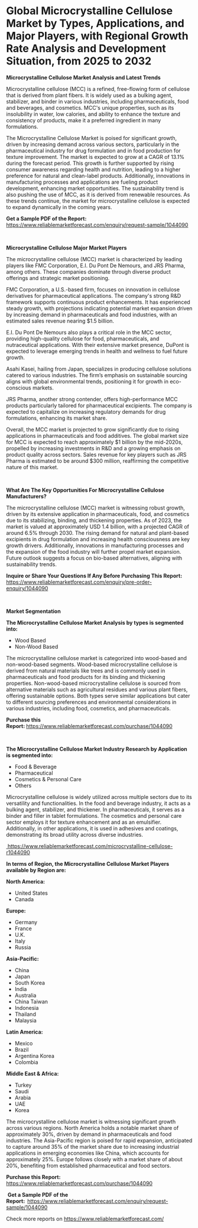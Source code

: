 <p><h1>Global Microcrystalline Cellulose Market by Types, Applications, and Major Players, with Regional Growth Rate Analysis and Development Situation, from 2025 to 2032</h1></p><p><strong>Microcrystalline Cellulose Market Analysis and Latest Trends</strong></p>
<p><p>Microcrystalline cellulose (MCC) is a refined, free-flowing form of cellulose that is derived from plant fibers. It is widely used as a bulking agent, stabilizer, and binder in various industries, including pharmaceuticals, food and beverages, and cosmetics. MCC's unique properties, such as its insolubility in water, low calories, and ability to enhance the texture and consistency of products, make it a preferred ingredient in many formulations.</p><p>The Microcrystalline Cellulose Market is poised for significant growth, driven by increasing demand across various sectors, particularly in the pharmaceutical industry for drug formulation and in food production for texture improvement. The market is expected to grow at a CAGR of 13.1% during the forecast period. This growth is further supported by rising consumer awareness regarding health and nutrition, leading to a higher preference for natural and clean-label products. Additionally, innovations in manufacturing processes and applications are fueling product development, enhancing market opportunities. The sustainability trend is also pushing the use of MCC, as it is derived from renewable resources. As these trends continue, the market for microcrystalline cellulose is expected to expand dynamically in the coming years.</p></p>
<p><strong>Get a Sample PDF of the Report:&nbsp;</strong> <a href="https://www.reliablemarketforecast.com/enquiry/request-sample/1044090?utm_campaign=1834&utm_medium=2&utm_source=Github&utm_content=ia&utm_term=11012025&utm_id=microcrystalline-cellulose">https://www.reliablemarketforecast.com/enquiry/request-sample/1044090</a></p>
<p>&nbsp;</p>
<p><strong>Microcrystalline Cellulose Major Market Players</strong></p>
<p><p>The microcrystalline cellulose (MCC) market is characterized by leading players like FMC Corporation, E.I. Du Pont De Nemours, and JRS Pharma, among others. These companies dominate through diverse product offerings and strategic market positioning. </p><p>FMC Corporation, a U.S.-based firm, focuses on innovation in cellulose derivatives for pharmaceutical applications. The company's strong R&D framework supports continuous product enhancements. It has experienced steady growth, with projections indicating potential market expansion driven by increasing demand in pharmaceuticals and food industries, with an estimated sales revenue nearing $1.5 billion.</p><p>E.I. Du Pont De Nemours also plays a critical role in the MCC sector, providing high-quality cellulose for food, pharmaceuticals, and nutraceutical applications. With their extensive market presence, DuPont is expected to leverage emerging trends in health and wellness to fuel future growth.</p><p>Asahi Kasei, hailing from Japan, specializes in producing cellulose solutions catered to various industries. The firm’s emphasis on sustainable sourcing aligns with global environmental trends, positioning it for growth in eco-conscious markets.</p><p>JRS Pharma, another strong contender, offers high-performance MCC products particularly tailored for pharmaceutical excipients. The company is expected to capitalize on increasing regulatory demands for drug formulations, enhancing its market share.</p><p>Overall, the MCC market is projected to grow significantly due to rising applications in pharmaceuticals and food additives. The global market size for MCC is expected to reach approximately $1 billion by the mid-2020s, propelled by increasing investments in R&D and a growing emphasis on product quality across sectors. Sales revenue for key players such as JRS Pharma is estimated to be around $300 million, reaffirming the competitive nature of this market.</p></p>
<p>&nbsp;</p>
<p><strong>What Are The Key Opportunities For Microcrystalline Cellulose Manufacturers?</strong></p>
<p><p>The microcrystalline cellulose (MCC) market is witnessing robust growth, driven by its extensive application in pharmaceuticals, food, and cosmetics due to its stabilizing, binding, and thickening properties. As of 2023, the market is valued at approximately USD 1.4 billion, with a projected CAGR of around 6.5% through 2030. The rising demand for natural and plant-based excipients in drug formulation and increasing health consciousness are key growth drivers. Additionally, innovations in manufacturing processes and the expansion of the food industry will further propel market expansion. Future outlook suggests a focus on bio-based alternatives, aligning with sustainability trends.</p></p>
<p><strong>Inquire or Share Your Questions If Any Before Purchasing This Report:</strong> <a href="https://www.reliablemarketforecast.com/enquiry/pre-order-enquiry/1044090?utm_campaign=1834&utm_medium=2&utm_source=Github&utm_content=ia&utm_term=11012025&utm_id=microcrystalline-cellulose">https://www.reliablemarketforecast.com/enquiry/pre-order-enquiry/1044090</a></p>
<p>&nbsp;</p>
<p><strong>Market Segmentation</strong></p>
<p><strong>The Microcrystalline Cellulose Market Analysis by types is segmented into:</strong></p>
<p><ul><li>Wood Based</li><li>Non-Wood Based</li></ul></p>
<p><p>The microcrystalline cellulose market is categorized into wood-based and non-wood-based segments. Wood-based microcrystalline cellulose is derived from natural materials like trees and is commonly used in pharmaceuticals and food products for its binding and thickening properties. Non-wood-based microcrystalline cellulose is sourced from alternative materials such as agricultural residues and various plant fibers, offering sustainable options. Both types serve similar applications but cater to different sourcing preferences and environmental considerations in various industries, including food, cosmetics, and pharmaceuticals.</p></p>
<p><strong>Purchase this Report:&nbsp;</strong><a href="https://www.reliablemarketforecast.com/purchase/1044090?utm_campaign=1834&utm_medium=2&utm_source=Github&utm_content=ia&utm_term=11012025&utm_id=microcrystalline-cellulose">https://www.reliablemarketforecast.com/purchase/1044090</a></p>
<p>&nbsp;</p>
<p><strong>The Microcrystalline Cellulose Market Industry Research by Application is segmented into:</strong></p>
<p><ul><li>Food & Beverage</li><li>Pharmaceutical</li><li>Cosmetics & Personal Care</li><li>Others</li></ul></p>
<p><p>Microcrystalline cellulose is widely utilized across multiple sectors due to its versatility and functionalities. In the food and beverage industry, it acts as a bulking agent, stabilizer, and thickener. In pharmaceuticals, it serves as a binder and filler in tablet formulations. The cosmetics and personal care sector employs it for texture enhancement and as an emulsifier. Additionally, in other applications, it is used in adhesives and coatings, demonstrating its broad utility across diverse industries.</p></p>
<p><a href="https://www.reliablemarketforecast.com/microcrystalline-cellulose-r1044090?utm_campaign=1834&utm_medium=2&utm_source=Github&utm_content=ia&utm_term=11012025&utm_id=microcrystalline-cellulose">&nbsp;https://www.reliablemarketforecast.com/microcrystalline-cellulose-r1044090</a></p>
<p><strong>In terms of Region, the Microcrystalline Cellulose Market Players available by Region are:</strong></p>
<p>
    <p> <strong> North America: </strong>
        <ul>
            <li>United States</li>
            <li>Canada</li>
        </ul>
        </p> 
    <p> <strong> Europe: </strong>
        <ul>
            <li>Germany</li>
            <li>France</li>
            <li>U.K.</li>
            <li>Italy</li>
            <li>Russia</li>
        </ul>
        </p> 
    <p> <strong> Asia-Pacific: </strong>
        <ul>
            <li>China</li>
            <li>Japan</li>
            <li>South Korea</li>
            <li>India</li>
            <li>Australia</li>
            <li>China Taiwan</li>
            <li>Indonesia</li>
            <li>Thailand</li>
            <li>Malaysia</li>
        </ul>
        </p> 
    <p> <strong> Latin America: </strong>
        <ul>
            <li>Mexico</li>
            <li>Brazil</li>
            <li>Argentina Korea</li>
            <li>Colombia</li>
        </ul>
        </p> 
    <p> <strong> Middle East & Africa: </strong>
        <ul>
            <li>Turkey</li>
            <li>Saudi</li>
            <li>Arabia</li>
            <li>UAE</li>
            <li>Korea</li>
        </ul>
    </p>
    </p>
<p><p>The microcrystalline cellulose market is witnessing significant growth across various regions. North America holds a notable market share of approximately 30%, driven by demand in pharmaceuticals and food industries. The Asia-Pacific region is poised for rapid expansion, anticipated to capture around 35% of the market share due to increasing industrial applications in emerging economies like China, which accounts for approximately 25%. Europe follows closely with a market share of about 20%, benefiting from established pharmaceutical and food sectors.</p></p>
<p><strong>Purchase this Report: </strong><a href="https://www.reliablemarketforecast.com/purchase/1044090?utm_campaign=1834&utm_medium=2&utm_source=Github&utm_content=ia&utm_term=11012025&utm_id=microcrystalline-cellulose">https://www.reliablemarketforecast.com/purchase/1044090</a></p>
<p>&nbsp;<strong>Get a Sample PDF of the Report:&nbsp;&nbsp;</strong><a href="https://www.reliablemarketforecast.com/enquiry/request-sample/1044090?utm_campaign=1834&utm_medium=2&utm_source=Github&utm_content=ia&utm_term=11012025&utm_id=microcrystalline-cellulose">https://www.reliablemarketforecast.com/enquiry/request-sample/1044090</a></p>
<p><strong></strong></p>
<p>Check more reports on <a href="https://www.reliablemarketforecast.com/?utm_campaign=1834&utm_medium=2&utm_source=Github&utm_content=ia&utm_term=11012025&utm_id=microcrystalline-cellulose">https://www.reliablemarketforecast.com/</a></p>